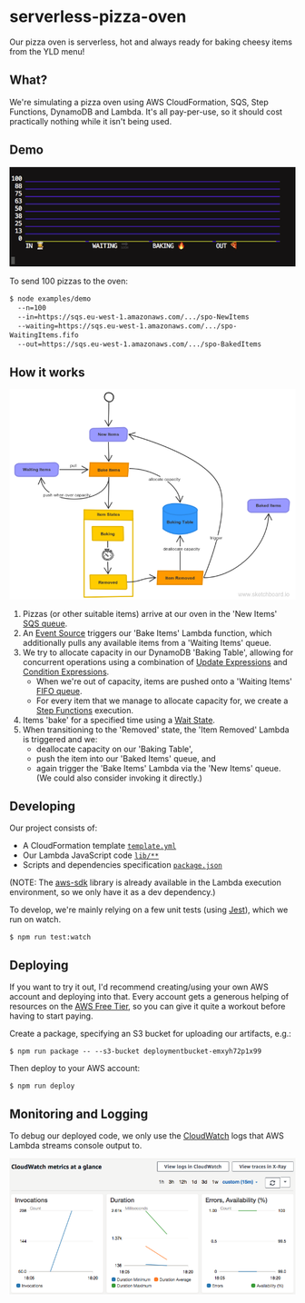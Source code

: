 # serverless-pizza-oven
Our pizza oven is serverless, hot and always ready for baking cheesy items from the YLD menu!

## What?

We're simulating a pizza oven using AWS CloudFormation, SQS, Step Functions, DynamoDB and Lambda. It's all pay-per-use, so it should cost practically nothing while it isn't being used.

## Demo

![Demo Gif](docs/images/demo.gif)

To send 100 pizzas to the oven:

```
$ node examples/demo
  --n=100
  --in=https://sqs.eu-west-1.amazonaws.com/.../spo-NewItems
  --waiting=https://sqs.eu-west-1.amazonaws.com/.../spo-WaitingItems.fifo
  --out=https://sqs.eu-west-1.amazonaws.com/.../spo-BakedItems
```

## How it works

![Flow](docs/images/diagram.png)

1. Pizzas (or other suitable items) arrive at our oven in the 'New Items' [SQS queue](https://docs.aws.amazon.com/AWSSimpleQueueService/latest/SQSDeveloperGuide/welcome.html).
1. An [Event Source](https://docs.aws.amazon.com/lambda/latest/dg/invoking-lambda-function.html#supported-event-source-sqs) triggers our 'Bake Items' Lambda function, which additionally pulls any available items from a 'Waiting Items' queue.
1. We try to allocate capacity in our DynamoDB 'Baking Table', allowing for concurrent operations using a combination of [Update Expressions](https://docs.aws.amazon.com/amazondynamodb/latest/developerguide/Expressions.UpdateExpressions.html) and [Condition Expressions](https://docs.aws.amazon.com/amazondynamodb/latest/developerguide/Expressions.ConditionExpressions.html).
    - When we're out of capacity, items are pushed onto a 'Waiting Items' [FIFO queue](https://docs.aws.amazon.com/AWSSimpleQueueService/latest/SQSDeveloperGuide/FIFO-queues.html).
    - For every item that we manage to allocate capacity for, we create a [Step Functions](https://docs.aws.amazon.com/step-functions/latest/dg/welcome.html) execution.
1. Items 'bake' for a specified time using a [Wait State](https://docs.aws.amazon.com/step-functions/latest/dg/amazon-states-language-wait-state.html).
1. When transitioning to the 'Removed' state, the 'Item Removed' Lambda is triggered and we:
    - deallocate capacity on our 'Baking Table',
    - push the item into our 'Baked Items' queue, and
    - again trigger the 'Bake Items' Lambda via the 'New Items' queue. (We could also consider invoking it directly.)

## Developing

Our project consists of:
- A CloudFormation template [`template.yml`](template.yml)
- Our Lambda JavaScript code [`lib/**`](lib)
- Scripts and dependencies specification [`package.json`](package.json)

(NOTE: The [aws-sdk](https://github.com/aws/aws-sdk-js) library is already available in the Lambda execution environment, so we only have it as a dev dependency.)

To develop, we're mainly relying on a few unit tests (using [Jest](https://jestjs.io)), which we run on watch.

```
$ npm run test:watch
```

## Deploying

If you want to try it out, I'd recommend creating/using your own AWS account and deploying into that. Every account gets a generous helping of resources on the [AWS Free Tier](https://aws.amazon.com/free/), so you can give it quite a workout before having to start paying.

Create a package, specifying an S3 bucket for uploading our artifacts, e.g.:

```
$ npm run package -- --s3-bucket deploymentbucket-emxyh72p1x99
```

Then deploy to your AWS account:

```
$ npm run deploy
```

## Monitoring and Logging

To debug our deployed code, we only use the [CloudWatch](https://docs.aws.amazon.com/AmazonCloudWatch/latest/logs/WhatIsCloudWatchLogs.html) logs that AWS Lambda streams console output to.

![Lambda Monitoring Screenshot](docs/images/LambdaScreenshot.png)
